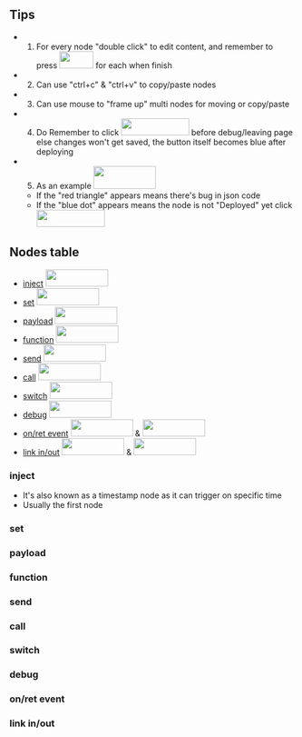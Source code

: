 ## Tips
* 1. For every node "double click" to edit content, and remember to press <img src="https://i.imgur.com/a1M9i9h.png" width=60 height=30> for each when finish
* 2. Can use "ctrl+c" & "ctrl+v" to copy/paste nodes
* 3. Can use mouse to "frame up" multi nodes for moving or copy/paste
* 4. Do Remember to click <img src="https://i.imgur.com/SbNMST5.png" width=120 height=30> before debug/leaving page else changes won't get saved, the button itself becomes blue after deploying
* 5. As an example <img src="https://i.imgur.com/7KWSIGM.png" width=110 height=40> 
    * If the "red triangle" appears means there's bug in json code 
    * If the "blue dot" appears means the node is not "Deployed" yet click <img src="https://i.imgur.com/SbNMST5.png" width=120 height=30> 

## Nodes table
* [inject](#inject) <img src="https://i.imgur.com/CLSpzfz.png" width=110 height=30>
* [set](#set) <img src="https://i.imgur.com/mrUJBKE.png" width=110 height=30>
* [payload](#payload) <img src="https://i.imgur.com/XlbGGpk.png" width=110 height=30>
* [function](#function) <img src="https://i.imgur.com/QX7O8PO.png" width=110 height=30>
* [send](#send) <img src="https://i.imgur.com/LQ1jsMD.png" width=110 height=30>
* [call](#call) <img src="https://i.imgur.com/cF7R86U.png" width=110 height=30>
* [switch](#switch) <img src="https://i.imgur.com/UuE2qCf.png" width=110 height=30>
* [debug](#debug) <img src="https://i.imgur.com/zdAEqm1.png" width=110 height=30>
* [on/ret event](#1) <img src="https://i.imgur.com/6mbbHyl.png" width=110 height=30> & <img src="https://i.imgur.com/HCFQkIE.png" width=110 height=30>
* [link in/out](#2) <img src="https://i.imgur.com/3B8FtrL.png" width=110 height=30> & <img src="https://i.imgur.com/ekxbsPo.png" width=110 height=30>




### inject 
* It's also known as a timestamp node as it can trigger on specific time
* Usually the first node 

### set

### payload

### function

### send

### call

### switch

### debug

### <h3 id="1">on/ret event</h3>

### <h3 id="2">link in/out</h3>

